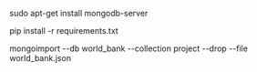 sudo apt-get install mongodb-server

pip install -r requirements.txt

mongoimport --db world_bank --collection project --drop --file world_bank.json
